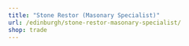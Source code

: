 ```yaml
---
title: "Stone Restor (Masonary Specialist)"
url: /edinburgh/stone-restor-masonary-specialist/
shop: trade
---
```

